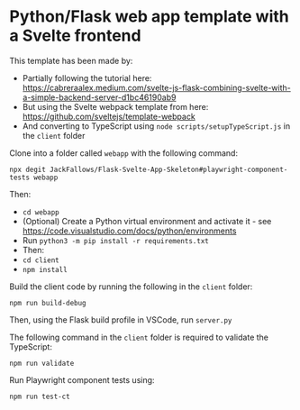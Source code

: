 # Python/Flask web app template with a Svelte frontend

This template has been made by:
* Partially following the tutorial here: https://cabreraalex.medium.com/svelte-js-flask-combining-svelte-with-a-simple-backend-server-d1bc46190ab9
* But using the Svelte webpack template from here: https://github.com/sveltejs/template-webpack
* And converting to TypeScript using `node scripts/setupTypeScript.js` in the `client` folder

Clone into a folder called `webapp` with the following command:
```
npx degit JackFallows/Flask-Svelte-App-Skeleton#playwright-component-tests webapp
```
Then:
* `cd webapp`
* (Optional) Create a Python virtual environment and activate it - see https://code.visualstudio.com/docs/python/environments
* Run `python3 -m pip install -r requirements.txt`
* Then:
* `cd client`
* `npm install`

Build the client code by running the following in the `client` folder:
```
npm run build-debug
```

Then, using the Flask build profile in VSCode, run `server.py`

The following command in the `client` folder is required to validate the TypeScript:
```
npm run validate
```

Run Playwright component tests using:
```
npm run test-ct
```
